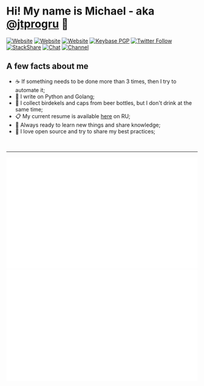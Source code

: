 # Hi! My name is Michael - aka [@jtprogru][myblog] 👋

[![Website](https://img.shields.io/website?label=my%20blog&url=https%3A%2F%2Fjtprog.ru)][myblog]
[![Website](https://img.shields.io/website?label=my%20cv&url=https%3A%2F%2Fsavinmi.ru)][mycv]
[![Website](https://img.shields.io/website?label=my%20org&url=https%3A%2F%2Fbearonserver.ru)][myorg]
[![Keybase PGP](https://img.shields.io/keybase/pgp/jtprog)](https://keybase.io/jtprog)
[![Twitter Follow](https://img.shields.io/twitter/follow/jtprogru?color=blue&label=%40jtprogru)][twitter]
[![StackShare](http://img.shields.io/badge/tech-stack-0690fa.svg?style=flat)](https://stackshare.io/jtprogru/my-stack)
[![Chat](https://img.shields.io/badge/TG%20chat-%40jtprogru__chat-blue)][tg_chat]
[![Channel](https://img.shields.io/badge/TG%20channel-%40jtprogru__channel-blue)][tg_channel]

## A few facts about me

- ☕️ If something needs to be done more than 3 times, then I try to automate it;
- 🐍 I write on Python and Golang;
- 🍻 I collect birdekels and caps from beer bottles, but I don't drink at the same time;
- 📋 My current resume is available [here][mycv] on RU;
- 🦄 Always ready to learn new things and share knowledge;
- 🤖 I love open source and try to share my best practices;

<br />

---

![Michael Savin GitHub stats](https://github.com/jtprogru/github-stats/blob/master/generated/overview.svg)
![Michael Savin GitHub stats](https://github.com/jtprogru/github-stats/blob/master/generated/languages.svg)

[bio]: https://jtprog.ru/about-me/
[mycv]: https://savinmi.ru
[myblog]: https://jtprog.ru
[myorg]: https://bearonserver.ru
[twitter]: https://twitter.com/jtprogru
[instagram]: https://instagram.com/jtprogru
[tg_chat]: https://t.me/jtprogru_chat
[tg_channel]: https://t.me/jtprogru_channel
[email]: mailto:mail@jtprog.ru
[habr]: https://habr.com/ru/users/jtprogru/
[youtube]: https://www.youtube.com/channel/UCuGKtGjbVk-BtpLM1I6Yzrg
[podcast]: https://anchor.fm/jtprogru/


